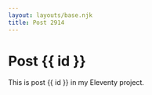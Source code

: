 ```yaml
---
layout: layouts/base.njk
title: Post 2914
---
```


# Post {{ id }}

This is post {{ id }} in my Eleventy project.
